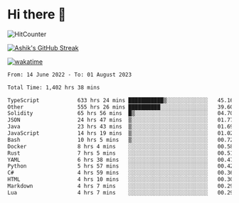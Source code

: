 # Hi there 👋

![HitCounter](https://hits.seeyoufarm.com/api/count/incr/badge.svg?url=https%3A%2F%2Fgithub.com%2Fashrhmn1212%2Fhit-counter)

<!-- ![Contribution Graph](https://github-readme-activity-graph.cyclic.app/graph?username=ashrhmn) -->


<!-- [![Top Langs](https://github-readme-stats.vercel.app/api/top-langs/?username=ashrhmn&layout=compact&theme=synthwave&langs_count=10&card_width=445)](https://github.com/anuraghazra/github-readme-stats) -->

[![Ashik's GitHub Streak](https://github-readme-streak-stats.herokuapp.com/?user=ashrhmn&theme=blood&fire=DD7F1C&background=151515&dates=9f9f9f&border=DD2727)](https://git.io/streak-stats)

<!-- ![Ashik's GitHub stats](https://github-readme-stats.vercel.app/api/?username=ashrhmn&show_icons=true&title_color=fff&icon_color=79ff97&text_color=9f9f9f&bg_color=151515) -->

[![wakatime](https://wakatime.com/badge/user/3df86613-ba63-4631-8e65-0ff18e7becad.svg)](https://wakatime.com/@3df86613-ba63-4631-8e65-0ff18e7becad)

<!--START_SECTION:waka-->

```txt
From: 14 June 2022 - To: 01 August 2023

Total Time: 1,402 hrs 38 mins

TypeScript            633 hrs 24 mins ███████████▒░░░░░░░░░░░░░   45.16 %
Other                 555 hrs 26 mins ██████████░░░░░░░░░░░░░░░   39.60 %
Solidity              65 hrs 56 mins  █▒░░░░░░░░░░░░░░░░░░░░░░░   04.70 %
JSON                  24 hrs 47 mins  ▒░░░░░░░░░░░░░░░░░░░░░░░░   01.77 %
Java                  23 hrs 43 mins  ▒░░░░░░░░░░░░░░░░░░░░░░░░   01.69 %
JavaScript            14 hrs 19 mins  ▒░░░░░░░░░░░░░░░░░░░░░░░░   01.02 %
Bash                  10 hrs 5 mins   ▒░░░░░░░░░░░░░░░░░░░░░░░░   00.72 %
Docker                8 hrs 4 mins    ░░░░░░░░░░░░░░░░░░░░░░░░░   00.58 %
Rust                  7 hrs 5 mins    ░░░░░░░░░░░░░░░░░░░░░░░░░   00.51 %
YAML                  6 hrs 38 mins   ░░░░░░░░░░░░░░░░░░░░░░░░░   00.47 %
Python                5 hrs 57 mins   ░░░░░░░░░░░░░░░░░░░░░░░░░   00.42 %
C#                    4 hrs 59 mins   ░░░░░░░░░░░░░░░░░░░░░░░░░   00.36 %
HTML                  4 hrs 10 mins   ░░░░░░░░░░░░░░░░░░░░░░░░░   00.30 %
Markdown              4 hrs 7 mins    ░░░░░░░░░░░░░░░░░░░░░░░░░   00.29 %
Lua                   4 hrs 7 mins    ░░░░░░░░░░░░░░░░░░░░░░░░░   00.29 %
```

<!--END_SECTION:waka-->


<!--### Most Used Languages
<img src="https://wakatime.com/share/@ashrhmn/24ecb986-5bf8-4607-af7f-0aab08908d8c.png" />

### Favourite Tools
<img src="https://wakatime.com/share/@ashrhmn/f4e08015-f3bc-460a-9228-95a3ba11c604.png" />-->
